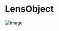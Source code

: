 # LensObject

![image](https://github.com/TomoyaOka/webgl-demo-lens/assets/73698770/04b57c27-6bec-448e-bca2-d008a5a60109)
